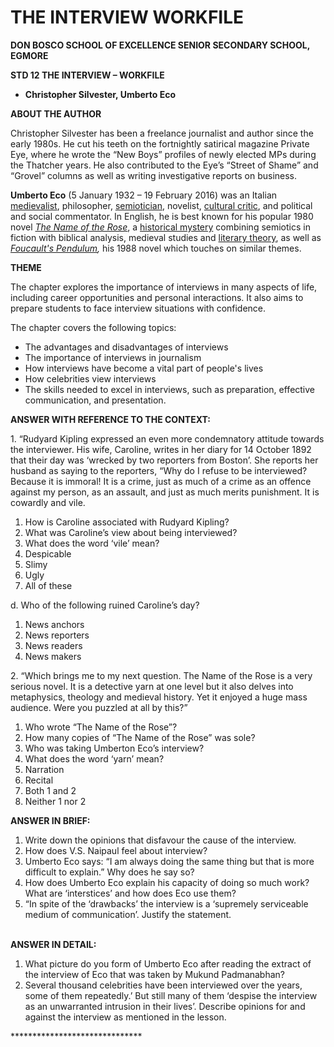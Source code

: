 # THE INTERVIEW WORKFILE

**DON BOSCO SCHOOL OF EXCELLENCE SENIOR SECONDARY SCHOOL, EGMORE**

**STD 12 THE INTERVIEW – WORKFILE**

* **Christopher Silvester, Umberto Eco**

**ABOUT THE AUTHOR**

Christopher Silvester has been a freelance journalist and author since the early 1980s. He cut his teeth on the fortnightly satirical magazine Private Eye, where he wrote the “New Boys” profiles of newly elected MPs during the Thatcher years. He also contributed to the Eye’s “Street of Shame” and “Grovel” columns as well as writing investigative reports on business.

**Umberto Eco** (5 January 1932 – 19 February 2016) was an Italian [medievalist](https://en.wikipedia.org/wiki/Medieval_studies), philosopher, [semiotician](https://en.wikipedia.org/wiki/Semiotics), novelist, [cultural critic](https://en.wikipedia.org/wiki/Cultural_critic), and political and social commentator. In English, he is best known for his popular 1980 novel [_The Name of the Rose_](https://en.wikipedia.org/wiki/The_Name_of_the_Rose), a [historical mystery](https://en.wikipedia.org/wiki/Historical_mystery) combining semiotics in fiction with biblical analysis, medieval studies and [literary theory](https://en.wikipedia.org/wiki/Literary_theory), as well as [_Foucault's Pendulum_](https://en.wikipedia.org/wiki/Foucault's_Pendulum)_,_ his 1988 novel which touches on similar themes.

**THEME**

The chapter explores the importance of interviews in many aspects of life, including career opportunities and personal interactions. It also aims to prepare students to face interview situations with confidence.

The chapter covers the following topics:

* The advantages and disadvantages of interviews&#x20;
* The importance of interviews in journalism&#x20;
* How interviews have become a vital part of people's lives&#x20;
* How celebrities view interviews&#x20;
* The skills needed to excel in interviews, such as preparation, effective communication, and presentation.

**ANSWER WITH REFERENCE TO THE CONTEXT:**

1\. “Rudyard Kipling expressed an even more condemnatory attitude towards the interviewer. His wife, Caroline, writes in her diary for 14 October 1892 that their day was ‘wrecked by two reporters from Boston’. She reports her husband as saying to the reporters, “Why do I refuse to be interviewed? Because it is immoral! It is a crime, just as much of a crime as an offence against my person, as an assault, and just as much merits punishment. It is cowardly and vile.

1. How is Caroline associated with Rudyard Kipling?
2. What was Caroline’s view about being interviewed?
3. What does the word ‘vile’ mean?
4. Despicable
5. Slimy
6. Ugly
7. All of these

d. Who of the following ruined Caroline’s day?

1. News anchors
2. News reporters
3. News readers
4. News makers

2\. “Which brings me to my next question. The Name of the Rose is a very serious novel. It is a detective yarn at one level but it also delves into metaphysics, theology and medieval history. Yet it enjoyed a huge mass audience. Were you puzzled at all by this?”

1. Who wrote “The Name of the Rose”?
2. How many copies of “The Name of the Rose” was sole?
3. Who was taking Umberton Eco’s interview?
4. What does the word ‘yarn’ mean?
5. Narration
6. Recital
7. Both 1 and 2
8. Neither 1 nor 2

**ANSWER IN BRIEF:**

1. Write down the opinions that disfavour the cause of the interview.
2. How does V.S. Naipaul feel about interview?
3. Umberto Eco says: “I am always doing the same thing but that is more difficult to explain.” Why does he say so?
4. How does Umberto Eco explain his capacity of doing so much work? What are ‘interstices’ and how does Eco use them?
5. “In spite of the ‘drawbacks’ the interview is a ‘supremely serviceable medium of communication’. Justify the statement.

\
**ANSWER IN DETAIL:**

1. What picture do you form of Umberto Eco after reading the extract of the interview of Eco that was taken by Mukund Padmanabhan?
2. Several thousand celebrities have been interviewed over the years, some of them repeatedly.’ But still many of them ‘despise the interview as an unwarranted intrusion in their lives’. Describe opinions for and against the interview as mentioned in the lesson.

\*\*\*\*\*\*\*\*\*\*\*\*\*\*\*\*\*\*\*\*\*\*\*\*\*\*\*\*\*\*
